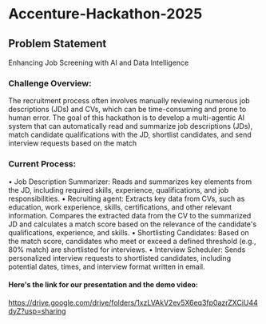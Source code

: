 # Accenture-Hackathon-2025

## Problem Statement
Enhancing Job Screening with AI and Data Intelligence 

### Challenge Overview: 
The recruitment process often involves manually reviewing numerous job descriptions (JDs) and CVs, which can be time-consuming and prone to human error. The goal of this hackathon is to develop a multi-agentic AI system that can automatically read and summarize job descriptions (JDs), match candidate qualifications with the JD, shortlist candidates, and send interview requests based on the match 

### Current Process: 
• Job Description Summarizer: Reads and summarizes key elements from the JD, including required skills, experience, qualifications, and job responsibilities. 
• Recruiting agent: Extracts key data from CVs, such as education, work experience, skills, certifications, and other relevant information. Compares the extracted data from the CV to the summarized JD and calculates a match score based on the relevance of the candidate's qualifications, experience, and skills. 
• Shortlisting Candidates: Based on the match score, candidates who meet or exceed a defined threshold (e.g., 80% match) are shortlisted for interviews. 
• Interview Scheduler: Sends personalized interview requests to shortlisted candidates, including potential dates, times, and interview format written in email.

#### Here's the link for our presentation and the demo video:
https://drive.google.com/drive/folders/1xzLVAkV2ev5X6eq3fp0azrZXCiU44dyZ?usp=sharing
